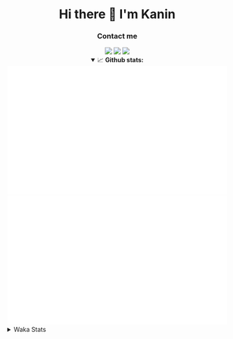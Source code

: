 <div align="center">
 <h1>Hi there 👋 I'm Kanin</h1>
 <h3>Contact me</h3>
 <a href="mailto:im@kanin.dev"><img src="https://img.shields.io/badge/gmail-%23D14836.svg?&style=for-the-badge&logo=gmail&logoColor=white"/></a>
 <a href="https://twitter.com/KaninTwt"><img src="https://img.shields.io/badge/twitter-%231DA1F2.svg?&style=for-the-badge&logo=twitter&logoColor=white"/></a>
 <a href="https://www.linkedin.com/in/KaninDev"><img src="https://img.shields.io/badge/linkedin-%230077B5.svg?&style=for-the-badge&logo=linkedin&logoColor=white"/></a>
<details open>
  <summary>📈 <b>Github stats:</b></summary>
  <img src="https://github.com/Kanin/Kanin/blob/master/scripts/GitHubStats/generated/overview.svg"/>
  <img src="https://github.com/Kanin/Kanin/blob/master/scripts/GitHubStats/generated/languages.svg"/>
</details>
</div>

<details>
 <summary>Waka Stats</summary>

<!--START_SECTION:waka-->
![Code Time](http://img.shields.io/badge/Code%20Time-2%2C431%20hrs%205%20mins-blue)

![Profile Views](http://img.shields.io/badge/Profile%20Views-2-blue)

![Lines of code](https://img.shields.io/badge/From%20Hello%20World%20I%27ve%20Written-616.8%20thousand%20lines%20of%20code-blue)

**🐱 My GitHub Data** 

> 📦 175.6 kB Used in GitHub's Storage 
 > 
> 🚫 Not Opted to Hire
 > 
> 📜 25 Public Repositories 
 > 
> 🔑 15 Private Repositories 
 > 
**I'm an Early 🐤** 

```text
🌞 Morning                2668 commits        ███████░░░░░░░░░░░░░░░░░░   27.13 % 
🌆 Daytime                2934 commits        ███████░░░░░░░░░░░░░░░░░░   29.83 % 
🌃 Evening                2831 commits        ███████░░░░░░░░░░░░░░░░░░   28.78 % 
🌙 Night                  1402 commits        ████░░░░░░░░░░░░░░░░░░░░░   14.26 % 
```
📅 **I'm Most Productive on Monday** 

```text
Monday                   1916 commits        █████░░░░░░░░░░░░░░░░░░░░   19.48 % 
Tuesday                  1391 commits        ████░░░░░░░░░░░░░░░░░░░░░   14.14 % 
Wednesday                979 commits         ██░░░░░░░░░░░░░░░░░░░░░░░   09.95 % 
Thursday                 1513 commits        ████░░░░░░░░░░░░░░░░░░░░░   15.38 % 
Friday                   1650 commits        ████░░░░░░░░░░░░░░░░░░░░░   16.78 % 
Saturday                 952 commits         ██░░░░░░░░░░░░░░░░░░░░░░░   09.68 % 
Sunday                   1434 commits        ████░░░░░░░░░░░░░░░░░░░░░   14.58 % 
```


📊 **This Week I Spent My Time On** 

```text
🕑︎ Time Zone: America/New_York

💬 Programming Languages: 
Python                   11 hrs 45 mins      ███████████████░░░░░░░░░░   58.10 % 
HTML                     5 hrs 48 mins       ███████░░░░░░░░░░░░░░░░░░   28.71 % 
SQL                      48 mins             █░░░░░░░░░░░░░░░░░░░░░░░░   03.98 % 
Text                     37 mins             █░░░░░░░░░░░░░░░░░░░░░░░░   03.13 % 
JavaScript               24 mins             █░░░░░░░░░░░░░░░░░░░░░░░░   02.04 % 

🔥 Editors: 
PyCharm                  20 hrs 14 mins      █████████████████████████   100.00 % 

🐱‍💻 Projects: 
APIServer                15 hrs 41 mins      ███████████████████░░░░░░   77.52 % 
ModMail                  1 hr 54 mins        ██░░░░░░░░░░░░░░░░░░░░░░░   09.43 % 
OhioBot                  1 hr 17 mins        ██░░░░░░░░░░░░░░░░░░░░░░░   06.42 % 
Community-Bot            49 mins             █░░░░░░░░░░░░░░░░░░░░░░░░   04.07 % 
SuuSite                  19 mins             ░░░░░░░░░░░░░░░░░░░░░░░░░   01.61 % 

💻 Operating System: 
Windows                  20 hrs 14 mins      █████████████████████████   100.00 % 
```

**I Mostly Code in Python** 

```text
Python                   31 repos            ██████████████████░░░░░░░   70.45 % 
Java                     4 repos             ██░░░░░░░░░░░░░░░░░░░░░░░   09.09 % 
HTML                     3 repos             ██░░░░░░░░░░░░░░░░░░░░░░░   06.82 % 
TypeScript               1 repo              █░░░░░░░░░░░░░░░░░░░░░░░░   02.27 % 
Kotlin                   1 repo              █░░░░░░░░░░░░░░░░░░░░░░░░   02.27 % 
```



**Timeline**

![Lines of Code chart](https://raw.githubusercontent.com/Kanin/Kanin/master/assets/bar_graph.png)


 Last Updated on 12/07/2024 09:34:42 UTC
<!--END_SECTION:waka-->
</details>
